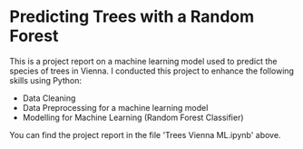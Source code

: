 # Predicting Trees with a Random Forest

This is a project report on a machine learning model used to predict the species of trees in Vienna. I conducted this project to enhance the following skills using Python:
  - Data Cleaning
  - Data Preprocessing for a machine learning model
  - Modelling for Machine Learning (Random Forest Classifier)

You can find the project report in the file 'Trees Vienna ML.ipynb' above.
